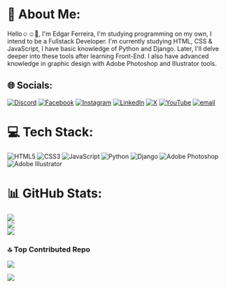 # 💫 About Me:
Hello☺☺️👋, I'm Edgar Ferreira, I'm studying programming on my own, I intend to be a Fullstack Developer. I'm currently studying HTML, CSS & JavaScript, I have basic knowledge of Python and Django. Later, I'll delve deeper into these tools after learning Front-End.
I also have advanced knowledge in graphic design with Adobe Photoshop and Illustrator tools.<br>


## 🌐 Socials:
[![Discord](https://img.shields.io/badge/Discord-%237289DA.svg?logo=discord&logoColor=white)](https://discord.gg/edgarferreira0562) [![Facebook](https://img.shields.io/badge/Facebook-%231877F2.svg?logo=Facebook&logoColor=white)](https://facebook.com/@edgarferreira20) [![Instagram](https://img.shields.io/badge/Instagram-%23E4405F.svg?logo=Instagram&logoColor=white)](https://instagram.com/edgarferreira112022) [![LinkedIn](https://img.shields.io/badge/LinkedIn-%230077B5.svg?logo=linkedin&logoColor=white)](https://linkedin.com/in/edgar-ferreira-4914bb206) [![X](https://img.shields.io/badge/X-black.svg?logo=X&logoColor=white)](https://x.com/@EdgarCelci23056) [![YouTube](https://img.shields.io/badge/YouTube-%23FF0000.svg?logo=YouTube&logoColor=white)](https://youtube.com/@@edgarferreira20) [![email](https://img.shields.io/badge/Email-D14836?logo=gmail&logoColor=white)](mailto:edgarcelcio6@gmail.com) 

# 💻 Tech Stack:
![HTML5](https://img.shields.io/badge/html5-%23E34F26.svg?style=for-the-badge&logo=html5&logoColor=white) ![CSS3](https://img.shields.io/badge/css3-%231572B6.svg?style=for-the-badge&logo=css3&logoColor=white) ![JavaScript](https://img.shields.io/badge/javascript-%23323330.svg?style=for-the-badge&logo=javascript&logoColor=%23F7DF1E) ![Python](https://img.shields.io/badge/python-3670A0?style=for-the-badge&logo=python&logoColor=ffdd54) ![Django](https://img.shields.io/badge/django-%23092E20.svg?style=for-the-badge&logo=django&logoColor=white) ![Adobe Photoshop](https://img.shields.io/badge/adobe%20photoshop-%2331A8FF.svg?style=for-the-badge&logo=adobe%20photoshop&logoColor=white) ![Adobe Illustrator](https://img.shields.io/badge/adobe%20illustrator-%23FF9A00.svg?style=for-the-badge&logo=adobe%20illustrator&logoColor=white)
# 📊 GitHub Stats:
![](https://github-readme-stats.vercel.app/api?username=edgarferreira20&theme=dracula&hide_border=false&include_all_commits=true&count_private=true)<br/>
![](https://github-readme-streak-stats.herokuapp.com/?user=edgarferreira20&theme=dracula&hide_border=false)<br/>
![](https://github-readme-stats.vercel.app/api/top-langs/?username=edgarferreira20&theme=dracula&hide_border=false&include_all_commits=true&count_private=true&layout=compact)

### 🔝 Top Contributed Repo
![](https://github-contributor-stats.vercel.app/api?username=edgarferreira20&limit=5&theme=dark&combine_all_yearly_contributions=true)

[![](https://visitcount.itsvg.in/api?id=edgarferreira20&icon=0&color=0)](https://visitcount.itsvg.in)

<!-- Proudly created with GPRM ( https://gprm.itsvg.in ) -->

